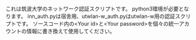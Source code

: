 これは筑波大学のネットワーク認証スクリプトです。
python3環境が必要となります。
inn_auth.pyは宿舎用、utwlan-w_auth.pyはutwlan-w用の認証スクリプトです。
ソースコード内の&lt;Your id&gt;と&lt;Your password&gt;を個々の統一アカウントの情報に書き換えて使用してください。
